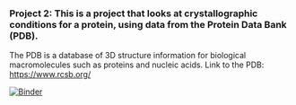 ### Project 2: This is a project that looks at crystallographic conditions for a protein, using data from the Protein Data Bank (PDB).

The PDB is a database of 3D structure information for biological macromolecules such as proteins and nucleic acids.
Link to the PDB: https://www.rcsb.org/

[![Binder](https://mybinder.org/badge_logo.svg)](https://mybinder.org/v2/gh/biof309/spring2019-solo-project-shuzhang96/tree/master/Project2-Crystallographic-Conditions/master)
